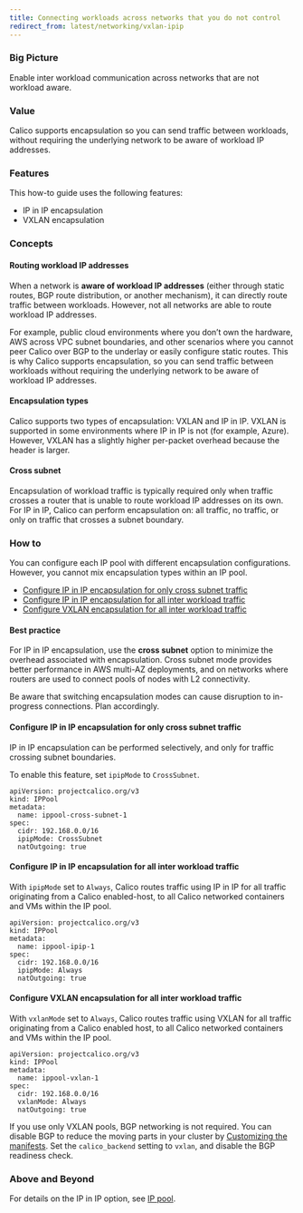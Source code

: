 ```yaml
---
title: Connecting workloads across networks that you do not control
redirect_from: latest/networking/vxlan-ipip
---
```


### Big Picture

Enable inter workload communication across networks that are not workload aware.

### Value

Calico supports encapsulation so you can send traffic between workloads, without requiring the underlying network to be aware of workload IP addresses.

### Features

This how-to guide uses the following features: 

- IP in IP encapsulation
- VXLAN encapsulation

### Concepts

#### Routing workload IP addresses

When a network is **aware of workload IP addresses** (either through static routes, BGP route distribution, or another mechanism), it can directly route traffic between workloads. However, not all networks are able to route workload IP addresses. 

For example, public cloud environments where you don’t own the hardware, AWS across VPC subnet boundaries, and other scenarios where you cannot peer Calico over BGP to the underlay or easily configure static routes. This is why Calico supports encapsulation, so you can send traffic between workloads without requiring the underlying network to be aware of workload IP addresses.

#### Encapsulation types

Calico supports two types of encapsulation: VXLAN and IP in IP.  VXLAN is supported in some environments where IP in IP is not (for example, Azure). However, VXLAN has a slightly higher per-packet overhead because the header is larger.

#### Cross subnet

Encapsulation of workload traffic is typically required only when traffic crosses a router that is unable to route workload IP addresses on its own. For IP in IP, Calico can perform encapsulation on: all traffic, no traffic, or only on traffic that crosses a subnet boundary.

### How to

You can configure each IP pool with different encapsulation configurations. However, you cannot mix encapsulation types within an IP pool.

- [Configure IP in IP encapsulation for only cross subnet traffic](#configure-ip-in-ip-encapsulation-for-only-cross-subnet-traffic)
- [Configure IP in IP encapsulation for all inter workload traffic](#configure-ip-in-ip-encapsulation-for-all-inter-workload-traffic)
- [Configure VXLAN encapsulation for all inter workload traffic](#configure-vxlan-encapsulation-for-all-inter-workload-traffic)

#### Best practice

For IP in IP encapsulation, use the **cross subnet** option to minimize the overhead associated with encapsulation. Cross subnet mode provides better performance in AWS multi-AZ deployments, and on networks where routers are used to connect pools of nodes with L2 connectivity.

Be aware that switching encapsulation modes can cause disruption to in-progress connections. Plan accordingly. 

#### Configure IP in IP encapsulation for only cross subnet traffic

IP in IP encapsulation can be performed selectively, and only for traffic crossing subnet boundaries. 

To enable this feature, set `ipipMode` to `CrossSubnet`.

```
apiVersion: projectcalico.org/v3
kind: IPPool
metadata:
  name: ippool-cross-subnet-1
spec:
  cidr: 192.168.0.0/16
  ipipMode: CrossSubnet
  natOutgoing: true
```

#### Configure IP in IP encapsulation for all inter workload traffic

With `ipipMode` set to `Always`, Calico routes traffic using IP in IP for all traffic originating from a Calico enabled-host, to all Calico networked containers and VMs within the IP pool.

```
apiVersion: projectcalico.org/v3
kind: IPPool
metadata:
  name: ippool-ipip-1
spec:
  cidr: 192.168.0.0/16
  ipipMode: Always
  natOutgoing: true
```

#### Configure VXLAN encapsulation for all inter workload traffic

With `vxlanMode` set to `Always`, Calico routes traffic using VXLAN for all traffic originating from a Calico enabled host, to all Calico networked containers and VMs within the IP pool.

```
apiVersion: projectcalico.org/v3
kind: IPPool
metadata:
  name: ippool-vxlan-1
spec:
  cidr: 192.168.0.0/16
  vxlanMode: Always
  natOutgoing: true
```

If you use only VXLAN pools, BGP networking is not required. You can disable BGP to reduce the moving parts in your cluster by [Customizing the manifests]({{site.baseurl}}/{{page.version}}/getting-started/kubernetes/installation). Set the `calico_backend` setting to `vxlan`, and disable the BGP readiness check.

### Above and Beyond

For details on the IP in IP option, see [IP pool]({{site.baseurl}}/{{page.version}}/reference/calicoctl/resources/ippool).
